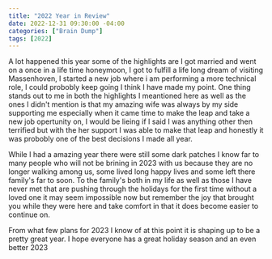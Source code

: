 ```yaml
---
title: "2022 Year in Review"
date: 2022-12-31 09:30:00 -04:00
categories: ["Brain Dump"]
tags: [2022]
---
```

A lot happened this year some of the highlights are I got married and went on a once in a life time honeymoon, I got to fulfill a life long dream of visiting Massenhoven, I started a new job where i am performing a more technical role, I could probobly keep going I think I have made my point. One thing stands out to me in both the highlights I meantioned here as well as the ones I didn't mention is that my amazing wife was always by my side supporting me especially when it came time to make the leap and take a new job opertunity on, I would be lieing if I said I was anything other then terrified but with the her support I was able to make that leap and honestly it was probobly one of the best decisions I made all year.

While I had a amazing year there were still some dark patches I know far to many people who will not be brining in 2023 with us because they are no longer walking among us, some lived long happy lives and some left there family's far to soon. To the family's both in my life as well as those I have never met that are pushing through the holidays for the first time without a loved one it may seem impossible now but remember the joy that brought you while they were here and take comfort in that it does become easier to continue on.

From what few plans for 2023 I know of at this point it is shaping up to be a pretty great year. I hope everyone has a great holiday season and an even better 2023